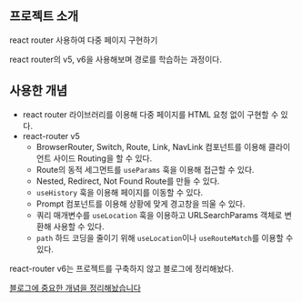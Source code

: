 ## 프로젝트 소개

react router 사용하여 다중 페이지 구현하기

react router의 v5, v6을 사용해보며 경로를 학습하는 과정이다.

## 사용한 개념

- react router 라이브러리를 이용해 다중 페이지를 HTML 요청 없이 구현할 수 있다.
- react-router v5
  - BrowserRouter, Switch, Route, Link, NavLink 컴포넌트를 이용해 클라이언트 사이드 Routing을 할 수 있다.
  - Route의 동적 세그먼트를 `useParams` 훅을 이용해 접근할 수 있다.
  - Nested, Redirect, Not Found Route를 만들 수 있다.
  - `useHistory` 훅을 이용해 페이지를 이동할 수 있다.
  - Prompt 컴포넌트를 이용해 상황에 맞게 경고창을 띄울 수 있다.
  - 쿼리 매개변수를 `useLocation` 훅을 이용하고 URLSearchParams 객체로 변환해 사용할 수 있다.
  - `path` 하드 코딩을 줄이기 위해 `useLocation`이나 `useRouteMatch`를 이용할 수 있다.

react-router v6는 프로젝트를 구축하지 않고 블로그에 정리해놨다.

[블로그에 중요한 개념을 정리해놨습니다](https://github.com/jhan117/react-practice-projects/blob/main/study-notes/2023-01-03-react-learn15.md)
